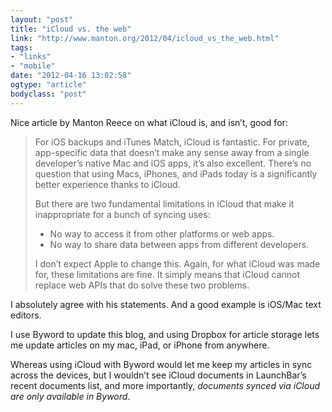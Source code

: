 ```yaml
---
layout: "post"
title: "iCloud vs. the web"
link: "http://www.manton.org/2012/04/icloud_vs_the_web.html"
tags: 
- "links"
- "mobile"
date: "2012-04-16 13:02:58"
ogtype: "article"
bodyclass: "post"
---
```


Nice article by Manton Reece on what iCloud is, and isn’t, good for:

> For iOS backups and iTunes Match, iCloud is fantastic. For private, app-specific data that doesn’t make any sense away from a single developer’s native Mac and iOS apps, it’s also excellent. There’s no question that using Macs, iPhones, and iPads today is a significantly better experience thanks to iCloud.
> 
> But there are two fundamental limitations in iCloud that make it inappropriate for a bunch of syncing uses:
> 
> - No way to access it from other platforms or web apps.
> - No way to share data between apps from different developers.
> 
> I don’t expect Apple to change this. Again, for what iCloud was made for, these limitations are fine. It simply means that iCloud cannot replace web APIs that do solve these two problems.

I absolutely agree with his statements. And a good example is iOS/Mac text editors.

I use Byword to update this blog, and using Dropbox for article storage lets me update articles on my mac, iPad, or iPhone from anywhere.

Whereas using iCloud with Byword would let me keep my articles in sync across the devices, but I wouldn’t see iCloud documents in LaunchBar’s recent documents list, and more importantly, *documents synced via iCloud are only available in Byword*.